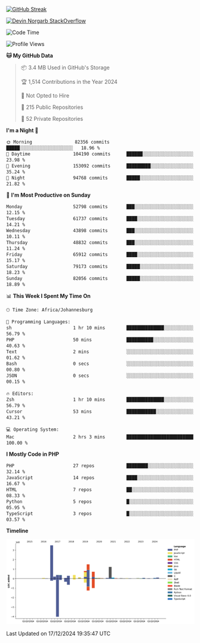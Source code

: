 
[![GitHub Streak](http://github-readme-streak-stats.herokuapp.com?user=DevinNorgarb&date_format=M%20j%5B%2C%20Y%5D)]()


[![Devin Norgarb StackOverflow](https://github-readme-stackoverflow.vercel.app/?userID=4993755)](https://stackoverflow.com/users/4993755/devin-norgarb)

<!--START_SECTION:waka-->
![Code Time](http://img.shields.io/badge/Code%20Time-9%2C266%20hrs%2054%20mins-blue)

![Profile Views](http://img.shields.io/badge/Profile%20Views-0-blue)

**🐱 My GitHub Data** 

> 📦 3.4 MB Used in GitHub's Storage 
 > 
> 🏆 1,514 Contributions in the Year 2024
 > 
> 🚫 Not Opted to Hire
 > 
> 📜 215 Public Repositories 
 > 
> 🔑 52 Private Repositories 
 > 
**I'm a Night 🦉** 

```text
🌞 Morning                82356 commits       █████░░░░░░░░░░░░░░░░░░░░   18.96 % 
🌆 Daytime                104190 commits      ██████░░░░░░░░░░░░░░░░░░░   23.98 % 
🌃 Evening                153092 commits      █████████░░░░░░░░░░░░░░░░   35.24 % 
🌙 Night                  94768 commits       █████░░░░░░░░░░░░░░░░░░░░   21.82 % 
```
📅 **I'm Most Productive on Sunday** 

```text
Monday                   52798 commits       ███░░░░░░░░░░░░░░░░░░░░░░   12.15 % 
Tuesday                  61737 commits       ████░░░░░░░░░░░░░░░░░░░░░   14.21 % 
Wednesday                43898 commits       ███░░░░░░░░░░░░░░░░░░░░░░   10.11 % 
Thursday                 48832 commits       ███░░░░░░░░░░░░░░░░░░░░░░   11.24 % 
Friday                   65912 commits       ████░░░░░░░░░░░░░░░░░░░░░   15.17 % 
Saturday                 79173 commits       █████░░░░░░░░░░░░░░░░░░░░   18.23 % 
Sunday                   82056 commits       █████░░░░░░░░░░░░░░░░░░░░   18.89 % 
```


📊 **This Week I Spent My Time On** 

```text
🕑︎ Time Zone: Africa/Johannesburg

💬 Programming Languages: 
sh                       1 hr 10 mins        ██████████████░░░░░░░░░░░   56.79 % 
PHP                      50 mins             ██████████░░░░░░░░░░░░░░░   40.63 % 
Text                     2 mins              ░░░░░░░░░░░░░░░░░░░░░░░░░   01.62 % 
Bash                     0 secs              ░░░░░░░░░░░░░░░░░░░░░░░░░   00.80 % 
JSON                     0 secs              ░░░░░░░░░░░░░░░░░░░░░░░░░   00.15 % 

🔥 Editors: 
Zsh                      1 hr 10 mins        ██████████████░░░░░░░░░░░   56.79 % 
Cursor                   53 mins             ███████████░░░░░░░░░░░░░░   43.21 % 

💻 Operating System: 
Mac                      2 hrs 3 mins        █████████████████████████   100.00 % 
```

**I Mostly Code in PHP** 

```text
PHP                      27 repos            ████████░░░░░░░░░░░░░░░░░   32.14 % 
JavaScript               14 repos            ████░░░░░░░░░░░░░░░░░░░░░   16.67 % 
HTML                     7 repos             ██░░░░░░░░░░░░░░░░░░░░░░░   08.33 % 
Python                   5 repos             █░░░░░░░░░░░░░░░░░░░░░░░░   05.95 % 
TypeScript               3 repos             █░░░░░░░░░░░░░░░░░░░░░░░░   03.57 % 
```



**Timeline**

![Lines of Code chart](https://raw.githubusercontent.com/DevinNorgarb/DevinNorgarb/main/assets/bar_graph.png)


 Last Updated on 17/12/2024 19:35:47 UTC
<!--END_SECTION:waka-->

